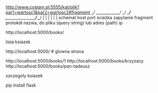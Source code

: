 


http://www.costam.pl:5555/kat/plik?par1=wartosc1&par2=wartosc2#fragment
\__/  \____________/ \__/ \______/ \_________________________/ \______/
 |         |          |      |         |                          |
schemat    host       port   ścieżka   zapytanie                 fragment
protokół   nazwa,            do pliku  (query string)
           lub adres         (path)
           ip


http://localhost:5000/books/

lista ksiazek

http://localhost:5000/  # glowna strona

http://localhost:5000/books/1
http://localhost:5000/books/krzyzacy
http://localhost:5000/books/pan-tadeusz

szczegoly ksiazek

pip install flask